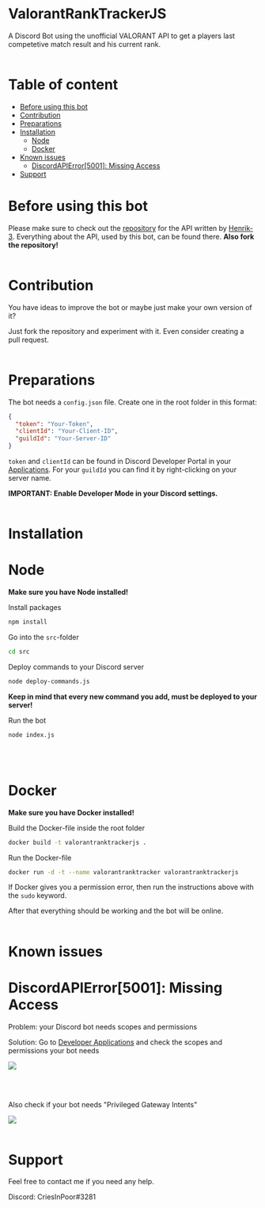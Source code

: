 # ValorantRankTrackerJS

A Discord Bot using the unofficial VALORANT API to get a players last competetive match result and his current rank.
<br></br>

# Table of content

- [Before using this bot](#before-using-this-bot)
- [Contribution](#contribution)
- [Preparations](#preparations)
- [Installation](#installation)
  - [Node](#node)
  - [Docker](#docker)
- [Known issues](#known-issues)
  - [DiscordAPIError[5001]: Missing Access](#discordapierror-5001-missing-access)
- [Support](#support)

# <a name="before-using-this-bot"></a> Before using this bot

Please make sure to check out the [repository](https://github.com/Henrik-3/unofficial-valorant-api) for the API written by [Henrik-3](https://github.com/Henrik-3). Everything about the API, used by this bot, can be found there.
**Also fork the repository!**
<br></br>

# <a name="contribution"></a> Contribution

You have ideas to improve the bot or maybe just make your own version of it?

Just fork the repository and experiment with it. Even consider creating a pull request.
<br></br>

# <a name="preparations"></a> Preparations

The bot needs a `config.json` file. Create one in the root folder in this format:

```json
{
  "token": "Your-Token",
  "clientId": "Your-Client-ID",
  "guildId": "Your-Server-ID"
}
```

`token` and `clientId` can be found in Discord Developer Portal in your [Applications](https://discord.com/developers/applications). For your `guildId` you can find it by right-clicking on your server name.

**IMPORTANT: Enable Developer Mode in your Discord settings.**
<br></br>

# <a name="installation"></a> Installation

# <a name="node"></a> Node

**Make sure you have Node installed!**

Install packages

```bash
npm install
```

Go into the `src`-folder

```bash
cd src
```

Deploy commands to your Discord server

```bash
node deploy-commands.js
```

**Keep in mind that every new command you add, must be deployed to your server!**

Run the bot

```bash
node index.js
```

<br></br>

# <a name="docker"></a> Docker

**Make sure you have Docker installed!**

Build the Docker-file inside the root folder

```bash
docker build -t valorantranktrackerjs .
```

Run the Docker-file

```bash
docker run -d -t --name valorantranktracker valorantranktrackerjs
```

If Docker gives you a permission error, then run the instructions above with the `sudo` keyword.

After that everything should be working and the bot will be online.
<br></br>

# <a name="known-issues"></a> Known issues

# <a name="discordapierror-5001-missing-access"></a> DiscordAPIError[5001]: Missing Access

Problem: your Discord bot needs scopes and permissions

Solution: Go to [Developer Applications](https://discord.com/developers/applications) and check the scopes and permissions your bot needs

<img src="https://discord-py-slash-command.readthedocs.io/en/legacy/_images/scope.jpg">

<br></br>

Also check if your bot needs "Privileged Gateway Intents"

<img src="https://discordpy.readthedocs.io/en/stable/_images/discord_privileged_intents.png">
<br></br>

# <a name="support"></a> Support

Feel free to contact me if you need any help.

Discord: CriesInPoor#3281
